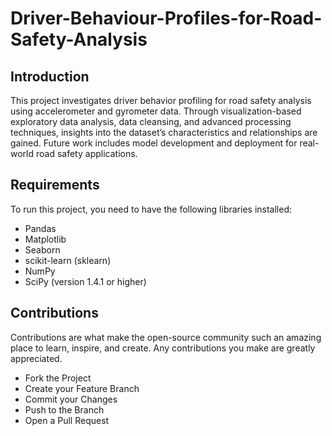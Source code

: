 # Driver-Behaviour-Profiles-for-Road-Safety-Analysis
## Introduction
This project investigates driver behavior profiling
 for road safety analysis using accelerometer and gyrometer
 data. Through visualization-based exploratory data analysis,
 data cleansing, and advanced processing techniques, insights
 into the dataset’s characteristics and relationships are gained.
 Future work includes model development and deployment for
 real-world road safety applications.
 ## Requirements
 To run this project, you need to have the following libraries installed:
 - Pandas
 - Matplotlib
 - Seaborn
 - scikit-learn (sklearn)
 - NumPy
 - SciPy (version 1.4.1 or higher)
## Contributions
Contributions are what make the open-source community such an amazing place to learn, inspire, and create. Any contributions you make are greatly appreciated.
- Fork the Project
- Create your Feature Branch 
- Commit your Changes 
- Push to the Branch 
- Open a Pull Request
